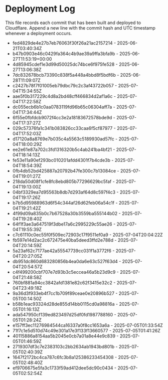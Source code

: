 # Deployment Log

This file records each commit that has been built and deployed to Cloudflare.
Append a new line with the commit hash and UTC timestamp whenever a deployment occurs.

- fed4829de4e27b7eb76063f30f26a21ac2157214 - 2025-06-21T03:40:34Z
- b47b0903e46c0429fa364c4b9ae39a9ffa3bfa9b - 2025-06-27T11:53:19+00:00
- 4d85945cdef1e3d99d50025dc74bce6f975fe528 - 2025-06-27T13:06:38Z
- 7dc832678bcb73390c838f5a448a4bbd8f5bdf6b - 2025-06-28T11:09:07Z
- c2427b78f7f01005eb79dbc79c2c3af43722b057 - 2025-07-04T15:34:55Z
- aae5f0b317229c4d8a2bd48cff466834d2af1a6c - 2025-07-04T17:22:58Z
- dc055ecb6b1c0aa0783119fd96b65c06304aff7a - 2025-07-04T17:34:44Z
- 6f55e0fbfdcb9072f4cc3e2a18183672578bde9d - 2025-07-04T17:37:27Z
- 029c57376fa1c341b083826cc33caa6f5cf87977 - 2025-07-04T17:52:03Z
- d17120a8a8769e7b035c4a5563c5189930ad57fc - 2025-07-04T18:00:29Z
- ee2e61e87a702c3fd1316320b5c4ab241ba4bf21 - 2025-07-04T18:14:13Z
- fe53e11a90ef293bc010201afdd4301f7b4cde3b - 2025-07-04T18:54:39Z
- 0fb4db52bd425887a20792b47fe300c7b13084ce - 2025-07-04T19:01:27Z
- 218da50d08f1cfe8fc8ebd805b77296629bc5faf - 2025-07-04T19:13:00Z
- 04bf3329ea7d95563b8db7d293af64d8c597f4c3 - 2025-07-04T19:17:26Z
- b7b5d95988963d6f54c344af26d62feb06a54c1f - 2025-07-04T19:21:42Z
- 4f99d09a835b0c7b67528a30b3559ba555144b02 - 2025-07-04T19:28:40Z
- 64f1f3ae3a647519f3dbe17a6c2995229c55ae26 - 2025-07-04T19:55:39Z
- c7c61110c0ec55f0f509ec72903c17f9511ef0a9 - 2025-07-04T20:04:22Z
- fb597e14d2ac2c672475e40ba5deed3ffd2e788d - 2025-07-04T20:14:59Z
- 5a23af62c7177ae42a55547739cc031f1a3772f6 - 2025-07-04T20:27:05Z
- db951dc860d683280856b4ea0da6e63c527f63d4 - 2025-07-04T20:54:57Z
- c4f499200cbf707e7d93b3c5eccea46a5b23d9c9 - 2025-07-04T21:48:58Z
- 760bf881a94cc3842afd1381e82c62f3415e32c2 - 2025-07-04T23:49:18Z
- 9a36d3f933eb4f7cc1b709f89ceae0e20896b527 - 2025-07-05T00:14:50Z
- b58b1eac93324d28de855d14bb0115cd0a98816a - 2025-07-05T01:16:13Z
- ada547950cf139ed823497d25df0fd1987788160 - 2025-07-05T01:28:24Z
- e157ff3ec11276984544ca16337a0f8cc1653a6a - 2025-07-05T01:33:54Z
- 71f7c1e5d510d74c49e301a17e3f133f13660577 - 2025-07-05T01:41:26Z
- 40115886a8154aa5b2045e0cb7a01a8e44e9c839 - 2025-07-05T01:46:59Z
- 2719307df3c7e2383103c2bb2634ab1943bd801b - 2025-07-05T02:40:39Z
- 1647f2172bc4ca787c6fc3b8a125386233454308 - 2025-07-05T02:48:40Z
- ef9706675e5fa3c1733f59ad412dee5dc90c0434 - 2025-07-05T02:52:54Z
